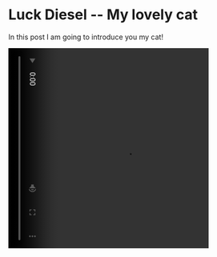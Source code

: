 # Luck Diesel -- My lovely cat

In this post I am going to introduce you my cat!

<video width="400" height="400" style="transform: rotate(90deg);" controls>
  <source src="/images/diesel.MP4" type="video/mp4">
  
</video>

